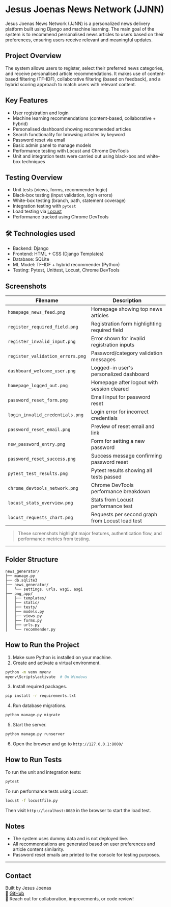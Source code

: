 # Jesus Joenas News Network (JJNN)

Jesus Joenas News Network (JJNN) is a personalized news delivery platform built using Django and machine learning. The main goal of the system is to recommend personalised news articles to users based on their preferences, ensuring users receive relevant and meaningful updates.

## Project Overview

The system allows users to register, select their preferred news categories, and receive personalised article recommendations. It makes use of content-based filtering (TF-IDF), collaborative filtering (based on feedback), and a hybrid scoring approach to match users with relevant content.

## Key Features

- User registration and login
- Machine learning recommendations (content-based, collaborative + hybrid)
- Personalised dashboard showing recommended articles
- Search functionality for browsing articles by keyword
- Password reset via email
- Basic admin panel to manage models
- Performance testing with Locust and Chrome DevTools
- Unit and integration tests were carried out using black-box and white-box techniques

## Testing Overview

- Unit tests (views, forms, recommender logic)
- Black-box testing (input validation, login errors)
- White-box testing (branch, path, statement coverage)
- Integration testing with `pytest`
- Load testing via [Locust](https://locust.io/)
- Performance tracked using Chrome DevTools

## 🛠 Technologies used

- Backend: Django
- Frontend: HTML + CSS (Django Templates)
- Database: SQLite
- ML Model: TF-IDF + hybrid recommender (Python)
- Testing: Pytest, Unittest, Locust, Chrome DevTools

## Screenshots

| Filename                        | Description                                                              |
|--------------------------------|--------------------------------------------------------------------------|
| `homepage_news_feed.png`       | Homepage showing top news articles                                       |
| `register_required_field.png`  | Registration form highlighting required field                            |
| `register_invalid_input.png`   | Error shown for invalid registration inputs                              |
| `register_validation_errors.png`| Password/category validation messages                                    |
| `dashboard_welcome_user.png`   | Logged-in user's personalized dashboard                                  |
| `homepage_logged_out.png`      | Homepage after logout with session cleared                               |
| `password_reset_form.png`      | Email input for password reset                                           |
| `login_invalid_credentials.png`| Login error for incorrect credentials                                    |
| `password_reset_email.png`     | Preview of reset email and link                                          |
| `new_password_entry.png`       | Form for setting a new password                                          |
| `password_reset_success.png`   | Success message confirming password reset                                |
| `pytest_test_results.png`      | Pytest results showing all tests passed                                  |
| `chrome_devtools_network.png`  | Chrome DevTools performance breakdown                                    |
| `locust_stats_overview.png`    | Stats from Locust performance test                                       |
| `locust_requests_chart.png`    | Requests per second graph from Locust load test                          |

> These screenshots highlight major features, authentication flow, and performance metrics from testing.

---

## Folder Structure

```
news_generator/
├── manage.py
├── db.sqlite3
├── news_generator/
│   └── settings, urls, wsgi, asgi
├── png_app/
│   ├── templates/
│   ├── static/
│   ├── tests/
│   ├── models.py
│   ├── views.py
│   ├── forms.py
│   ├── urls.py
│   └── recommender.py
```

## How to Run the Project

1. Make sure Python is installed on your machine.
2. Create and activate a virtual environment.

```bash
python -m venv myenv
myenv\Scripts\activate  # On Windows
```

3. Install required packages.

```bash
pip install -r requirements.txt
```

4. Run database migrations.

```bash
python manage.py migrate
```

5. Start the server.

```bash
python manage.py runserver
```

6. Open the browser and go to `http://127.0.0.1:8000/`

## How to Run Tests

To run the unit and integration tests:

```bash
pytest
```

To run performance tests using Locust:

```bash
locust -f locustfile.py
```

Then visit `http://localhost:8089` in the browser to start the load test.

## Notes

- The system uses dummy data and is not deployed live.
- All recommendations are generated based on user preferences and article content similarity.
- Password reset emails are printed to the console for testing purposes.


---

## Contact

Built by Jesus Joenas  
💼 [GitHub](https://github.com/JesusJoenas)  
📧 Reach out for collaboration, improvements, or code review!



